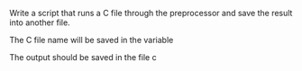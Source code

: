 Write a script that runs a C file through the preprocessor and save the result into another file.



The C file name will be saved in the variable 

The output should be saved in the file c
